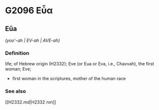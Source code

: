 # G2096 Εὖα

## Eûa

_(yoo'-ah | EV-ah | AVE-ah)_

### Definition

life; of Hebrew origin (H2332); Eve (or Eua or Eva, i.e., Chavvah), the first woman; Eve; 

- first woman in the scriptures, mother of the human race

### See also

[[H2332.md|H2332 חוה]]
